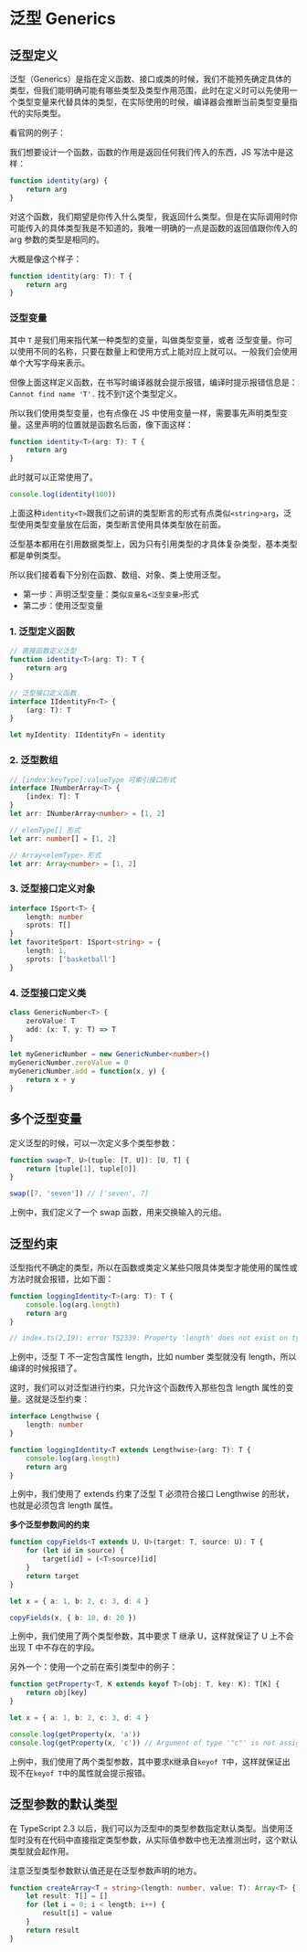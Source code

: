 # 泛型 Generics

## 泛型定义

泛型（Generics）是指在定义函数、接口或类的时候，我们不能预先确定具体的类型，但我们能明确可能有哪些类型及类型作用范围，此时在定义时可以先使用一个类型变量来代替具体的类型，在实际使用的时候，编译器会推断当前类型变量指代的实际类型。

看官网的例子：

我们想要设计一个函数，函数的作用是返回任何我们传入的东西，JS 写法中是这样：

```ts
function identity(arg) {
	return arg
}
```

对这个函数，我们期望是你传入什么类型，我返回什么类型。但是在实际调用时你可能传入的具体类型我是不知道的，我唯一明确的一点是函数的返回值跟你传入的 arg 参数的类型是相同的。

大概是像这个样子：

```ts
function identity(arg: T): T {
	return arg
}
```

### 泛型变量

其中 `T` 是我们用来指代某一种类型的变量，叫做类型变量，或者 泛型变量。你可以使用不同的名称，只要在数量上和使用方式上能对应上就可以。一般我们会使用单个大写字母来表示。

但像上面这样定义函数，在书写时编译器就会提示报错，编译时提示报错信息是：`Cannot find name 'T'.` 找不到`T`这个类型定义。

所以我们使用类型变量，也有点像在 JS 中使用变量一样，需要事先声明类型变量。这里声明的位置就是函数名后面，像下面这样：

```ts
function identity<T>(arg: T): T {
	return arg
}
```

此时就可以正常使用了。

```ts
console.log(identity(100))
```

上面这种`identity<T>`跟我们之前讲的类型断言的形式有点类似`<string>arg`，泛型使用类型变量放在后面，类型断言使用具体类型放在前面。

泛型基本都用在引用数据类型上，因为只有引用类型的才具体复杂类型，基本类型都是单例类型。

所以我们接着看下分别在函数、数组、对象、类上使用泛型。

-   第一步：声明泛型变量：类似`变量名<泛型变量>`形式
-   第二步：使用泛型变量

### 1. 泛型定义函数

```ts
// 直接函数定义泛型
function identity<T>(arg: T): T {
	return arg
}

// 泛型接口定义函数
interface IIdentityFn<T> {
	(arg: T): T
}

let myIdentity: IIdentityFn = identity
```

### 2. 泛型数组

```ts
// [index:keyType]:valueType 可索引接口形式
interface INumberArray<T> {
	[index: T]: T
}
let arr: INumberArray<number> = [1, 2]

// elemType[] 形式
let arr: number[] = [1, 2]

// Array<elemType> 形式
let arr: Array<number> = [1, 2]
```

### 3. 泛型接口定义对象

```ts
interface ISport<T> {
	length: number
	sprots: T[]
}
let favoriteSport: ISport<string> = {
	length: 1,
	sprots: ['basketball']
}
```

### 4. 泛型接口定义类

```ts
class GenericNumber<T> {
	zeroValue: T
	add: (x: T, y: T) => T
}

let myGenericNumber = new GenericNumber<number>()
myGenericNumber.zeroValue = 0
myGenericNumber.add = function(x, y) {
	return x + y
}
```

## 多个泛型变量

定义泛型的时候，可以一次定义多个类型参数：

```ts
function swap<T, U>(tuple: [T, U]): [U, T] {
	return [tuple[1], tuple[0]]
}

swap([7, 'seven']) // ['seven', 7]
```

上例中，我们定义了一个 swap 函数，用来交换输入的元组。

## 泛型约束

泛型指代不确定的类型，所以在函数或类定义某些只限具体类型才能使用的属性或方法时就会报错，比如下面：

```ts
function loggingIdentity<T>(arg: T): T {
	console.log(arg.length)
	return arg
}

// index.ts(2,19): error TS2339: Property 'length' does not exist on type 'T'.
```

上例中，泛型 T 不一定包含属性 length，比如 number 类型就没有 length，所以编译的时候报错了。

这时，我们可以对泛型进行约束，只允许这个函数传入那些包含 length 属性的变量。这就是泛型约束：

```ts
interface Lengthwise {
	length: number
}

function loggingIdentity<T extends Lengthwise>(arg: T): T {
	console.log(arg.length)
	return arg
}
```

上例中，我们使用了 extends 约束了泛型 T 必须符合接口 Lengthwise 的形状，也就是必须包含 length 属性。

**多个泛型参数间的约束**

```ts
function copyFields<T extends U, U>(target: T, source: U): T {
	for (let id in source) {
		target[id] = (<T>source)[id]
	}
	return target
}

let x = { a: 1, b: 2, c: 3, d: 4 }

copyFields(x, { b: 10, d: 20 })
```

上例中，我们使用了两个类型参数，其中要求 T 继承 U，这样就保证了 U 上不会出现 T 中不存在的字段。

另外一个：使用一个之前在索引类型中的例子：

```ts
function getProperty<T, K extends keyof T>(obj: T, key: K): T[K] {
	return obj[key]
}

let x = { a: 1, b: 2, c: 3, d: 4 }

console.log(getProperty(x, 'a'))
console.log(getProperty(x, 'c')) // Argument of type '"c"' is not assignable to parameter of type '"a" | "b"'.
```

上例中，我们使用了两个类型参数，其中要求`K`继承自`keyof T`中，这样就保证出现不在`keyof T`中的属性就会提示报错。

## 泛型参数的默认类型

在 TypeScript 2.3 以后，我们可以为泛型中的类型参数指定默认类型。当使用泛型时没有在代码中直接指定类型参数，从实际值参数中也无法推测出时，这个默认类型就会起作用。

注意泛型类型参数默认值还是在泛型参数声明的地方。

```ts
function createArray<T = string>(length: number, value: T): Array<T> {
	let result: T[] = []
	for (let i = 0; i < length; i++) {
		result[i] = value
	}
	return result
}
```
